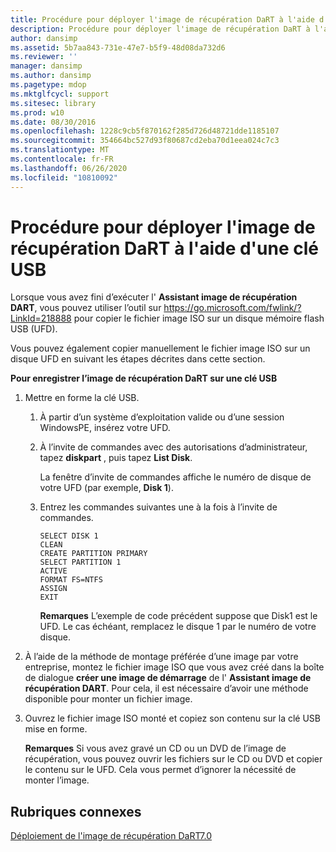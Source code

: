 ```yaml
---
title: Procédure pour déployer l'image de récupération DaRT à l'aide d'une clé USB
description: Procédure pour déployer l'image de récupération DaRT à l'aide d'une clé USB
author: dansimp
ms.assetid: 5b7aa843-731e-47e7-b5f9-48d08da732d6
ms.reviewer: ''
manager: dansimp
ms.author: dansimp
ms.pagetype: mdop
ms.mktglfcycl: support
ms.sitesec: library
ms.prod: w10
ms.date: 08/30/2016
ms.openlocfilehash: 1228c9cb5f870162f285d726d48721dde1185107
ms.sourcegitcommit: 354664bc527d93f80687cd2eba70d1eea024c7c3
ms.translationtype: MT
ms.contentlocale: fr-FR
ms.lasthandoff: 06/26/2020
ms.locfileid: "10810092"
---
```

# Procédure pour déployer l'image de récupération DaRT à l'aide d'une clé USB


Lorsque vous avez fini d’exécuter l' **Assistant image de récupération DART**, vous pouvez utiliser l’outil sur <https://go.microsoft.com/fwlink/?LinkId=218888> pour copier le fichier image ISO sur un disque mémoire flash USB (UFD).

Vous pouvez également copier manuellement le fichier image ISO sur un disque UFD en suivant les étapes décrites dans cette section.

**Pour enregistrer l’image de récupération DaRT sur une clé USB**

1.  Mettre en forme la clé USB.

    1.  À partir d’un système d’exploitation valide ou d’une session WindowsPE, insérez votre UFD.

    2.  À l’invite de commandes avec des autorisations d’administrateur, tapez **diskpart** , puis tapez **List Disk**.

        La fenêtre d’invite de commandes affiche le numéro de disque de votre UFD (par exemple, **Disk 1**).

    3.  Entrez les commandes suivantes une à la fois à l’invite de commandes.

        ``` syntax
        SELECT DISK 1
        CLEAN
        CREATE PARTITION PRIMARY
        SELECT PARTITION 1
        ACTIVE
        FORMAT FS=NTFS
        ASSIGN
        EXIT
        ```

        **Remarques**  L’exemple de code précédent suppose que Disk1 est le UFD. Le cas échéant, remplacez le disque 1 par le numéro de votre disque.

         

2.  À l’aide de la méthode de montage préférée d’une image par votre entreprise, montez le fichier image ISO que vous avez créé dans la boîte de dialogue **créer une image de démarrage** de l' **Assistant image de récupération DART**. Pour cela, il est nécessaire d’avoir une méthode disponible pour monter un fichier image.

3.  Ouvrez le fichier image ISO monté et copiez son contenu sur la clé USB mise en forme.

    **Remarques**  Si vous avez gravé un CD ou un DVD de l’image de récupération, vous pouvez ouvrir les fichiers sur le CD ou DVD et copier le contenu sur le UFD. Cela vous permet d’ignorer la nécessité de monter l’image.

     

## Rubriques connexes


[Déploiement de l'image de récupération DaRT7.0](deploying-the-dart-70-recovery-image-dart-7.md)

 

 





